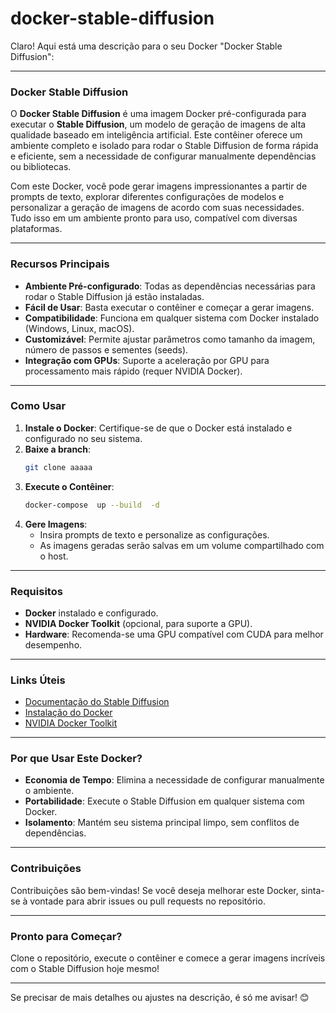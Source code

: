 # docker-stable-diffusion
Claro! Aqui está uma descrição para o seu Docker "Docker Stable Diffusion":

---

### **Docker Stable Diffusion**

O **Docker Stable Diffusion** é uma imagem Docker pré-configurada para executar o **Stable Diffusion**, um modelo de geração de imagens de alta qualidade baseado em inteligência artificial. Este contêiner oferece um ambiente completo e isolado para rodar o Stable Diffusion de forma rápida e eficiente, sem a necessidade de configurar manualmente dependências ou bibliotecas.

Com este Docker, você pode gerar imagens impressionantes a partir de prompts de texto, explorar diferentes configurações de modelos e personalizar a geração de imagens de acordo com suas necessidades. Tudo isso em um ambiente pronto para uso, compatível com diversas plataformas.

---

### **Recursos Principais**
- **Ambiente Pré-configurado**: Todas as dependências necessárias para rodar o Stable Diffusion já estão instaladas.
- **Fácil de Usar**: Basta executar o contêiner e começar a gerar imagens.
- **Compatibilidade**: Funciona em qualquer sistema com Docker instalado (Windows, Linux, macOS).
- **Customizável**: Permite ajustar parâmetros como tamanho da imagem, número de passos e sementes (seeds).
- **Integração com GPUs**: Suporte a aceleração por GPU para processamento mais rápido (requer NVIDIA Docker).

---

### **Como Usar**
1. **Instale o Docker**: Certifique-se de que o Docker está instalado e configurado no seu sistema.
2. **Baixe a branch**:
   ```bash
   git clone aaaaa
   ```
3. **Execute o Contêiner**:
   ```bash
   docker-compose  up --build  -d
   ```
4. **Gere Imagens**:
   - Insira prompts de texto e personalize as configurações.
   - As imagens geradas serão salvas em um volume compartilhado com o host.

---

### **Requisitos**
- **Docker** instalado e configurado.
- **NVIDIA Docker Toolkit** (opcional, para suporte a GPU).
- **Hardware**: Recomenda-se uma GPU compatível com CUDA para melhor desempenho.

---

### **Links Úteis**
- [Documentação do Stable Diffusion](https://github.com/CompVis/stable-diffusion)
- [Instalação do Docker](https://docs.docker.com/get-docker/)
- [NVIDIA Docker Toolkit](https://docs.nvidia.com/datacenter/cloud-native/container-toolkit/install-guide.html)

---

### **Por que Usar Este Docker?**
- **Economia de Tempo**: Elimina a necessidade de configurar manualmente o ambiente.
- **Portabilidade**: Execute o Stable Diffusion em qualquer sistema com Docker.
- **Isolamento**: Mantém seu sistema principal limpo, sem conflitos de dependências.

---

### **Contribuições**
Contribuições são bem-vindas! Se você deseja melhorar este Docker, sinta-se à vontade para abrir issues ou pull requests no repositório.

---

### **Pronto para Começar?**
Clone o repositório, execute o contêiner e comece a gerar imagens incríveis com o Stable Diffusion hoje mesmo!

---

Se precisar de mais detalhes ou ajustes na descrição, é só me avisar! 😊
